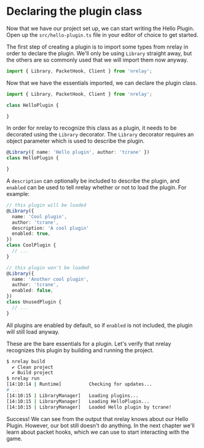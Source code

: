 # Declaring the plugin class

Now that we have our project set up, we can start writing the Hello Plugin. Open up the `src/hello-plugin.ts` file in your editor of choice to get started.

The first step of creating a plugin is to import some types from nrelay in order to declare the plugin. We'll only be using `Library` straight away, but the others are so commonly used that we will import them now anyway.

```ts
import { Library, PacketHook, Client } from 'nrelay';
```

Now that we have the essentials imported, we can declare the plugin class.

```ts
import { Library, PacketHook, Client } from 'nrelay';

class HelloPlugin {

}
```

In order for nrelay to recognize this class as a plugin, it needs to be decorated using the `Library` decorator. The `Library` decorator requires an object parameter which is used to describe the plugin.

```ts
@Library({ name: 'Hello plugin', author: 'tcrane' })
class HelloPlugin {

}
```

A `description` can optionally be included to describe the plugin, and `enabled` can be used to tell nrelay whether or not to load the plugin. For example:

```ts
// this plugin will be loaded
@Library({
  name: 'Cool plugin',
  author: 'tcrane',
  description: 'A cool plugin'
  enabled: true,
})
class CoolPlugin {
  // ...
}

// this plugin won't be loaded
@Library({
  name: 'Another cool plugin',
  author: 'tcrane',
  enabled: false,
})
class UnusedPlugin {
  // ...
}
```

All plugins are enabled by default, so if `enabled` is not included, the plugin will still load anyway.

These are the bare essentials for a plugin. Let's verify that nrelay recognizes this plugin by building and running the project.

```bash
$ nrelay build
  ✔ Clean project
  ✔ Build project
$ nrelay run
[14:10:14 | Runtime]          Checking for updates...
# ...
[14:10:15 | LibraryManager]   Loading plugins...
[14:10:15 | LibraryManager]   Loading HelloPlugin...
[14:10:15 | LibraryManager]   Loaded Hello plugin by tcrane!
```

Success! We can see from the output that nrelay knows about our Hello Plugin. However, our bot still doesn't do anything. In the next chapter we'll learn about packet hooks, which we can use to start interacting with the game.
